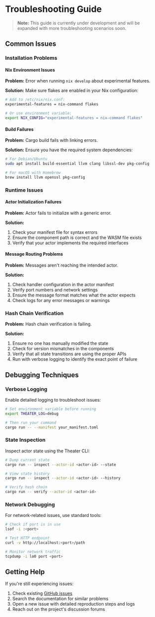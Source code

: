 # Troubleshooting Guide

> **Note:** This guide is currently under development and will be expanded with more troubleshooting scenarios soon.

## Common Issues

### Installation Problems

#### Nix Environment Issues

**Problem:** Error when running `nix develop` about experimental features.

**Solution:** Make sure flakes are enabled in your Nix configuration:
```bash
# Add to /etc/nix/nix.conf:
experimental-features = nix-command flakes

# Or use environment variable:
export NIX_CONFIG="experimental-features = nix-command flakes"
```

#### Build Failures

**Problem:** Cargo build fails with linking errors.

**Solution:** Ensure you have the required system dependencies:
```bash
# For Debian/Ubuntu
sudo apt install build-essential llvm clang libssl-dev pkg-config

# For macOS with Homebrew
brew install llvm openssl pkg-config
```

### Runtime Issues

#### Actor Initialization Failures

**Problem:** Actor fails to initialize with a generic error.

**Solution:**
1. Check your manifest file for syntax errors
2. Ensure the component path is correct and the WASM file exists
3. Verify that your actor implements the required interfaces

#### Message Routing Problems

**Problem:** Messages aren't reaching the intended actor.

**Solution:**
1. Check handler configuration in the actor manifest
2. Verify port numbers and network settings
3. Ensure the message format matches what the actor expects
4. Check logs for any error messages or warnings

### Hash Chain Verification

**Problem:** Hash chain verification is failing.

**Solution:**
1. Ensure no one has manually modified the state
2. Check for version mismatches in the components
3. Verify that all state transitions are using the proper APIs
4. Run with verbose logging to identify the exact point of failure

## Debugging Techniques

### Verbose Logging

Enable detailed logging to troubleshoot issues:

```bash
# Set environment variable before running
export THEATER_LOG=debug

# Then run your command
cargo run -- --manifest your_manifest.toml
```

### State Inspection

Inspect actor state using the Theater CLI:

```bash
# Dump current state
cargo run -- inspect --actor-id <actor-id> --state

# View state history
cargo run -- inspect --actor-id <actor-id> --history

# Verify hash chain
cargo run -- verify --actor-id <actor-id>
```

### Network Debugging

For network-related issues, use standard tools:

```bash
# Check if port is in use
lsof -i :<port>

# Test HTTP endpoint
curl -v http://localhost:<port>/path

# Monitor network traffic
tcpdump -i lo0 port <port>
```

## Getting Help

If you're still experiencing issues:

1. Check existing [GitHub issues](https://github.com/colinrozzi/theater/issues)
2. Search the documentation for similar problems
3. Open a new issue with detailed reproduction steps and logs
4. Reach out on the project's discussion forums

